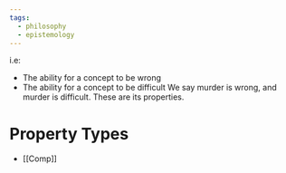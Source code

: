```yaml
---
tags:
  - philosophy
  - epistemology
---
```

i.e:
- The ability for a concept to be wrong
- The ability for a concept to be difficult
We say murder is wrong, and murder is difficult. These are its properties.
# Property Types
- [[Comp]]